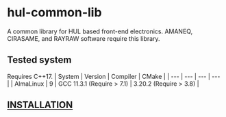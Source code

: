 # hul-common-lib
A common library for HUL based front-end electronics.
AMANEQ, CIRASAME, and RAYRAW software require this library.

## Tested system
Requires C++17.
| System | Version | Compiler                 | CMake                          |
| ---    | ---     | ---                      | ---                            | 
| AlmaLinux | 9       | GCC 11.3.1 (Require > 7.1) | 3.20.2 (Require > 3.8) |

## [INSTALLATION](INSTALL.md)
